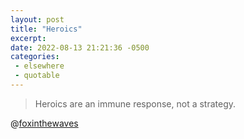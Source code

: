 ```yaml
---
layout: post
title: "Heroics"
excerpt: 
date: 2022-08-13 21:21:36 -0500
categories: 
 - elsewhere
 - quotable
---
```


> Heroics are an immune response, not a strategy.

@[foxinthewaves](https://twitter.com/foxinthewaves/status/1553246361071497216)
